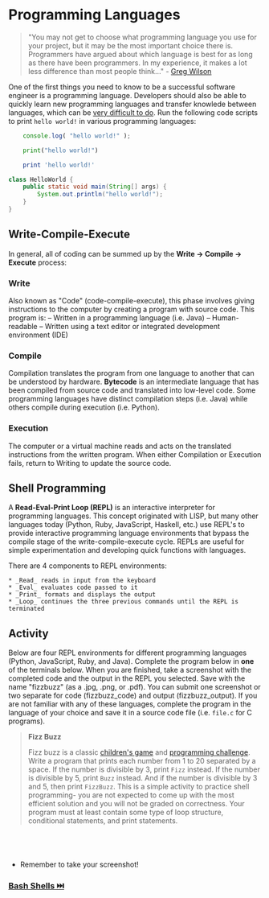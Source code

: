 # Programming Languages

> "You may not get to choose what programming language you use for your project, but it may be the most important choice there is. Programmers have argued about which language is best for as long as there have been programmers. In my experience, it makes a lot less difference than most people think…" - [Greg Wilson](https://buildtogether.tech/tooling/#programming-language)

One of the first things you need to know to be a successful software engineer is a programming language. Developers should also be able to quickly learn new programming languages and transfer knowlede between languages, which can be [very difficult to do](http://nischalshrestha.me/docs/cross_language_interference.pdf). Run the following code scripts to print `hello world!` in various programming languages:

```js |{type:'script'}
    console.log( "hello world!" );
```

```python |{type:'script'}
    print("hello world!")
```

```ruby |{type:'script'}
    print 'hello world!'
```
```java |{type:'script'}
class HelloWorld {
    public static void main(String[] args) {
        System.out.println("hello world!");
    }
}
```

## Write-Compile-Execute

In general, all of coding can be summed up by the **Write -> Compile -> Execute** process:

### Write
Also known as "Code" (code-compile-execute), this phase involves giving instructions to the computer by creating a program with source code. This program is:
– Written in a programming language (i.e. Java)
– Human-readable
– Written using a text editor or integrated development environment (IDE)

### Compile
Compilation translates the program from one language to another that can be understood by hardware. **Bytecode** is an intermediate language that has been compiled from source code and translated into low-level code. Some programming languages have distinct compilation steps (i.e. Java) while others compile during execution (i.e. Python). 

### Execution
The computer or a virtual machine reads and acts on the translated instructions from the written program. When either Compilation or Execution fails, return to Writing to update the source code.

## Shell Programming

A **Read-Eval-Print Loop (REPL)** is an interactive interpreter for programming languages. This concept originated with LISP, but many other languages today (Python, Ruby, JavaScript, Haskell, etc.) use REPL's to provide interactive programming language environments that bypass the compile stage of the write-compile-execute cycle. REPLs are useful for simple experimentation and developing quick functions with languages.

There are 4 components to REPL environments:

    * _Read_ reads in input from the keyboard
    * _Eval_ evaluates code passed to it
    * _Print_ formats and displays the output
    * _Loop_ continues the three previous commands until the REPL is terminated

## Activity

Below are four REPL environments for different programming languages (Python, JavaScript, Ruby, and Java). Complete the program below in **one** of the terminals below. When you are finished, take a screenshot with the completed code and the output in the REPL you selected. Save with the name "fizzbuzz" (as a .jpg, .png, or .pdf). You can submit one screenshot or two separate for code (fizzbuzz_code) and output (fizzbuzz_output). If you are not familiar with any of these languages, complete the program in the language of your choice and save it in a source code file (i.e. `file.c` for C programs).

> **Fizz Buzz**
> 
> Fizz buzz is a classic [children's game](https://en.wikipedia.org/wiki/Fizz_buzz) and [programming challenge](https://leetcode.com/problems/fizz-buzz/). Write a program that prints each number from 1 to 20 separated by a space. If the number is divisible by 3, print `Fizz` instead. If the number is divisible by 5, print `Buzz` instead. And if the number is divisible by 3 and 5, then print `FizzBuzz`. This is a simple activity to practice shell programming- you are not expected to come up with the most efficient solution and you will not be graded on correctness. Your program must at least contain some type of loop structure, conditional statements, and print statements.

```|{type:'terminal', command: 'node'}
```

```|{type:'terminal', command: 'python'}
```

```|{type:'terminal', command: 'irb'}
```

```|{type:'terminal', command: 'jshell'}
```

* Remember to take your screenshot!

### [**Bash Shells** ⏭️ ](Shells.md)
